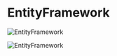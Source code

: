 # EntityFramework

![EntityFramework](https://github.com/VladHardAndSoftWare/EntityFramework/assets/42782084/76f0a711-38e8-4109-937b-d192f252ea7f)

![EntityFramework](https://github.com/VladHardAndSoftWare/EntityFramework/assets/42782084/43cfca94-b30e-44f3-a222-ce05f34bb4ae)
